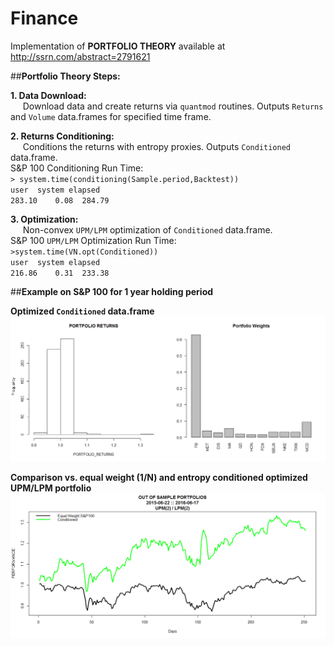 # Finance
Implementation of **PORTFOLIO THEORY** available at  http://ssrn.com/abstract=2791621 

##**Portfolio Theory Steps:**

**1.  Data Download:**  <br />
&nbsp;&nbsp;&nbsp;&nbsp;    Download data and create returns via `quantmod` routines.  Outputs `Returns` and `Volume` data.frames for specified time frame.

**2.  Returns Conditioning:** <br />
&nbsp;&nbsp;&nbsp;&nbsp;    Conditions the returns with entropy proxies.  Outputs `Conditioned` data.frame.<br />
S&P 100 Conditioning Run Time: <br />
`> system.time(conditioning(Sample.period,Backtest))`<br />
`user  system elapsed` <br />
`283.10    0.08  284.79` <br />
    
**3.  Optimization:**  <br />
&nbsp;&nbsp;&nbsp;&nbsp;    Non-convex `UPM/LPM` optimization of `Conditioned` data.frame. <br />
S&P 100 `UPM/LPM` Optimization Run Time: <br />
`>system.time(VN.opt(Conditioned))` <br />
 `user  system elapsed` <br /> 
 `216.86    0.31  233.38` <br /> 

##**Example on S&P 100 for 1 year holding period**<br />

**Optimized `Conditioned` data.frame**<br />
![SP100 Weights](https://github.com/OVVO-Financial/Finance/blob/master/Images/SP100%20Condtioned%20Weights%201%20year%20hold.png)

**Comparison vs. equal weight (1/N) and entropy conditioned optimized UPM/LPM portfolio**<br />
![SP100 Returns](https://github.com/OVVO-Financial/Finance/blob/master/Images/SP100%201%20Year%20Hold%20Period.png)
